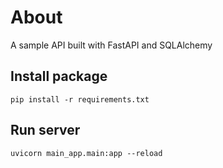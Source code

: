 # About
A sample API built with FastAPI and SQLAlchemy

## Install package
```
pip install -r requirements.txt
```

## Run server
```
uvicorn main_app.main:app --reload
```